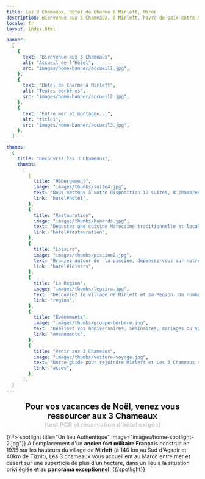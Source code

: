 ```yaml
---
title: Les 3 Chameaux, Hôtel de Charme à Mirleft, Maroc
description: Bienvenue aux 3 Chameaux, à Mirleft, havre de paix entre Mer et Desert Marocain
locale: fr
layout: index.html

banner:
  [
    {
      text: "Bienvenue aux 3 Chameaux",
      alt: "Accueil de l'Hôtel",
      src: "images/home-banner/accueil1.jpg",
    },
    {
      text: "Hôtel de Charme à Mirleft",
      alt: "Tentes berbères",
      src: "images/home-banner/accueil2.jpg",
    },
    {
      text: "Entre mer et montagne...",
      alt: "title1",
      src: "images/home-banner/accueil3.jpg",
    },
  ]

thumbs:
  {
    title: "Découvrez les 3 Chameaux",
    thumbs:
      [
        {
          title: "Hébergement",
          image: "images/thumbs/suite4.jpg",
          text: "Nous mettons à votre disposition 12 suites, 8 chambres tout confort, ainsi qu'une d'une maison indépendante",
          link: "hotel#hotel",
        },
        {
          title: "Restauration",
          image: "images/thumbs/homards.jpg",
          text: "Dégustez une cuisine Marocaine traditionnelle et locale : Salades, briouats, pastillas, tagines variés, poissons grillées ou au sel...",
          link: "hotel#restauration",
        },
        {
          title: "Loisirs",
          image: "images/thumbs/piscine2.jpg",
          text: "Bronzez autour de  la piscine, dépensez-vous sur notre court de tennis, ou choisissez parmi les activités proposées aux alentours.",
          link: "hotel#loisirs",
        },
        {
          title: "La Région",
          image: "images/thumbs/legzira.jpg",
          text: "Découvrez le village de Mirleft et sa Région. De nombreuses excursions sont possibles au départ de Mirleft",
          link: "region",
        },
        {
          title: "Évènements",
          image: "images/thumbs/groupe-berbere.jpg",
          text: "Réalisez vos anniversaires, séminaires, mariages ou soirées dans un cadre inoubliable avec des prestations sur mesure.",
          link: "evenements",
        },
        {
          title: "Venir aux 3 Chameaux",
          image: "images/thumbs/voiture-voyage.jpg",
          text: "Notre guide pour rejoindre Mirleft et Les 3 Chameaux depuis Paris, Bordeaux, Marseille, Marrakech, Agadir.",
          link: "acces",
        },
      ],
  }
---
```


<div style="margin-top:20px;font-size:1.5em;font-weight:bold">
    <center>
      Pour vos vacances de Noël, venez vous ressourcer aux 3 Chameaux<br/>
      <span style="font-size:1rem;color:#ccc">(test PCR et réservation d’hôtel exigés)</span>
    </center>
</div>

{{#> spotlight title="Un lieu Authentique" image="images/home-spotlight-2.jpg"}}
A l'emplacement d'un **ancien fort militaire Français** construit en 1935 sur les hauteurs du village de **Mirleft** (à 140 km au Sud d'Agadir et 40km de Tiznit), Les 3 chameaux vous accueillent au Maroc entre mer et desert sur une superficie de plus d'un hectare, dans un lieu à la situation privilégiée et au **panorama exceptionnel**.
{{/spotlight}}
